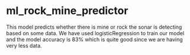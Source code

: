 # ml_rock_mine_predictor
This model predicts whether there is mine or rock the sonar is detecting based on some data. We have used logisticRegression to train our model and the model accuracy is 83% which is quite good since we are having very less data.
